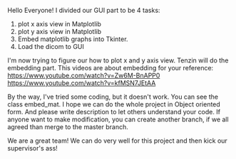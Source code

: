 Hello Everyone! I divided our GUI part to be 4 tasks:
1. plot x axis view in Matplotlib 
2. plot y axis view in Matplotlib
3. Embed matplotlib graphs into Tkinter.
4. Load the dicom to GUI

I'm now trying to figure our how to plot x and y axis view.
Tenzin will do the embedding part.
This videos are about embedding for your reference:
https://www.youtube.com/watch?v=Zw6M-BnAPP0
https://www.youtube.com/watch?v=kfMSN7JEtAA

By the way, I've tried some coding, but it doesn't work. You can see the class embed_mat.
I hope we can do the whole project in Object oriented form. And please write description to let others understand your code.
If anyone want to make modification, you can create another branch, if we all agreed than merge to the master branch.

We are a great team! We can do very well for this project and then kick our supervisor's ass!

